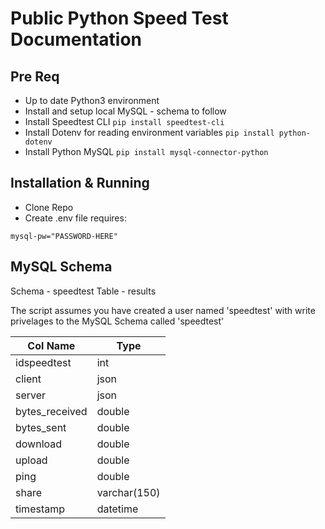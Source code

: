 # Public Python Speed Test Documentation

## Pre Req 
* Up to date Python3 environment
* Install and setup local MySQL - schema to follow
* Install Speedtest CLI
`pip install speedtest-cli` 
* Install Dotenv for reading environment variables
`pip install python-dotenv`
* Install Python MySQL
`pip install mysql-connector-python`

## Installation & Running
* Clone Repo
* Create .env file requires:
```
mysql-pw="PASSWORD-HERE"
```


## MySQL Schema
Schema - speedtest
Table - results

The script assumes you have created a user named 'speedtest' with write privelages to the MySQL Schema called 'speedtest'

Col Name | Type
---------|-------
idspeedtest | int
client | json
server | json
bytes_received | double
bytes_sent | double
download | double
upload | double
ping | double
share | varchar(150)
timestamp | datetime
